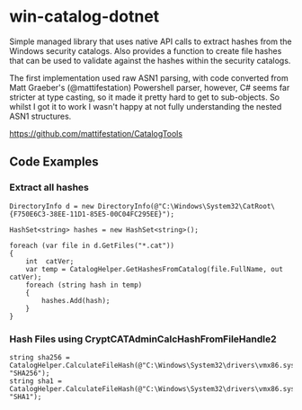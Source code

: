 # win-catalog-dotnet

Simple managed library that uses native API calls to extract hashes from the Windows security catalogs. Also provides a function to create file hashes that can be used to validate against the hashes within the security catalogs.

The first implementation used raw ASN1 parsing, with code converted from Matt Graeber's (@mattifestation) Powershell parser, however, C# seems far stricter at type casting, so it made it pretty hard to get to sub-objects. So whilst I got it to work I wasn't happy at not fully understanding the nested ASN1 structures.

https://github.com/mattifestation/CatalogTools

## Code Examples

### Extract all hashes 
```
DirectoryInfo d = new DirectoryInfo(@"C:\Windows\System32\CatRoot\{F750E6C3-38EE-11D1-85E5-00C04FC295EE}");

HashSet<string> hashes = new HashSet<string>();

foreach (var file in d.GetFiles("*.cat"))
{
    int  catVer;
    var temp = CatalogHelper.GetHashesFromCatalog(file.FullName, out catVer);
    foreach (string hash in temp)
    {
        hashes.Add(hash);
    }
}
```

### Hash Files using CryptCATAdminCalcHashFromFileHandle2

```
string sha256 = CatalogHelper.CalculateFileHash(@"C:\Windows\System32\drivers\vmx86.sys", "SHA256");
string sha1 = CatalogHelper.CalculateFileHash(@"C:\Windows\System32\drivers\vmx86.sys", "SHA1");
```